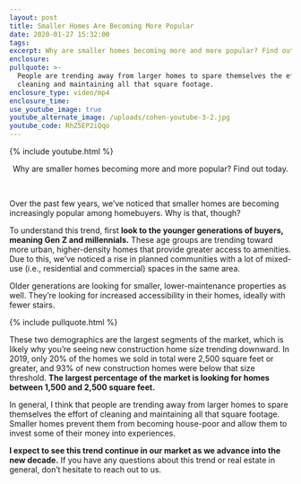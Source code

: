 ```yaml
---
layout: post
title: Smaller Homes Are Becoming More Popular
date: 2020-01-27 15:32:00
tags:
excerpt: Why are smaller homes becoming more and more popular? Find out today.
enclosure:
pullquote: >-
  People are trending away from larger homes to spare themselves the effort of
  cleaning and maintaining all that square footage.
enclosure_type: video/mp4
enclosure_time:
use_youtube_image: true
youtube_alternate_image: /uploads/cohen-youtube-3-2.jpg
youtube_code: RhZ5EP2iQqo
---
```


{% include youtube.html %}

<center>Why are smaller homes becoming more and more popular? Find out today.</center>

&nbsp;

Over the past few years, we’ve noticed that smaller homes are becoming increasingly popular among homebuyers. Why is that, though?

To understand this trend, first **look to the younger generations of buyers, meaning Gen Z and millennials.** These age groups are trending toward more urban, higher-density homes that provide greater access to amenities. Due to this, we’ve noticed a rise in planned communities with a lot of mixed-use (i.e., residential and commercial) spaces in the same area.

Older generations are looking for smaller, lower-maintenance properties as well. They’re looking for increased accessibility in their homes, ideally with fewer stairs.

{% include pullquote.html %}

These two demographics are the largest segments of the market, which is likely why you’re seeing new construction home size trending downward. In 2019, only 20% of the homes we sold in total were 2,500 square feet or greater, and 93% of new construction homes were below that size threshold. **The largest percentage of the market is looking for homes between 1,500 and 2,500 square feet. &nbsp;**

In general, I think that people are trending away from larger homes to spare themselves the effort of cleaning and maintaining all that square footage. Smaller homes prevent them from becoming house-poor and allow them to invest some of their money into experiences.

**I expect to see this trend continue in our market as we advance into the new decade.** If you have any questions about this trend or real estate in general, don’t hesitate to reach out to us.